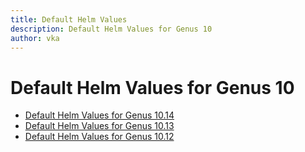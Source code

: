 ```yaml
---
title: Default Helm Values
description: Default Helm Values for Genus 10
author: vka
---
```


# Default Helm Values for Genus 10

- [Default Helm Values for Genus 10.14](genus-10.14.md)
- [Default Helm Values for Genus 10.13](genus-10.13.md)
- [Default Helm Values for Genus 10.12](genus-10.12.md)
